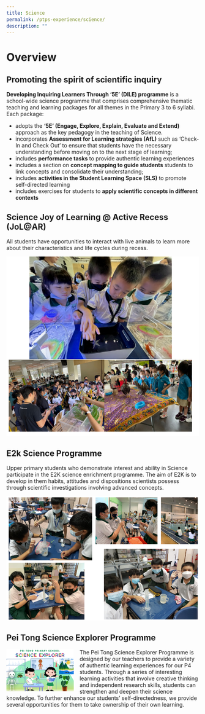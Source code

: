 ```yaml
---
title: Science
permalink: /ptps-experience/science/
description: ""
---
```

# Overview 
## Promoting the spirit of scientific inquiry 
**Developing Inquiring Learners Through ‘5E’ (DILE) programme** is a school-wide science programme that comprises comprehensive thematic teaching and learning packages for all themes in the Primary 3 to 6 syllabi.  Each package:
* adopts the **‘5E’ (Engage, Explore, Explain, Evaluate and Extend)** approach as the key pedagogy in the teaching of Science. 
* incorporates **Assessment for Learning strategies (AfL)** such as ‘Check-In and Check Out’ to ensure that students have the necessary understanding before moving on to the next stage of learning;
* includes **performance tasks** to provide authentic learning experiences
* includes a section on **concept mapping to guide students**  students to link concepts and consolidate their understanding;
* includes **activities in the Student Learning Space (SLS)** to promote self-directed learning 
* includes exercises for students to **apply scientific concepts in different contexts**


## Science Joy of Learning @ Active Recess (JoL@AR)
All students have opportunities to interact with live animals to learn more about their characteristics and life cycles during recess.

![](/images/PTPS%20Experience/SC%202023%20JoL.png)

## E2k Science Programme

Upper primary students who demonstrate interest and ability in Science participate in the E2K science enrichment programme. The aim of E2K is to develop in them habits, attitudes and dispositions scientists possess through scientific investigations involving advanced concepts.

![](/images/PTPS%20Experience/sc_e2k.png)


## Pei Tong Science Explorer Programme

<img src="/images/PTPS%20Experience/Science%20Explorer.png" style="width:35%;margin-right:15px;" align = "left">

The Pei Tong Science Explorer Programme is designed by our teachers to provide a variety of authentic learning experiences for our P4 students. Through a series of interesting learning activities that involve creative thinking and independent research skills, students can strengthen and deepen their science knowledge. To further enhance our students’ self-directedness, we provide several opportunities for them to take ownership of their own learning.
